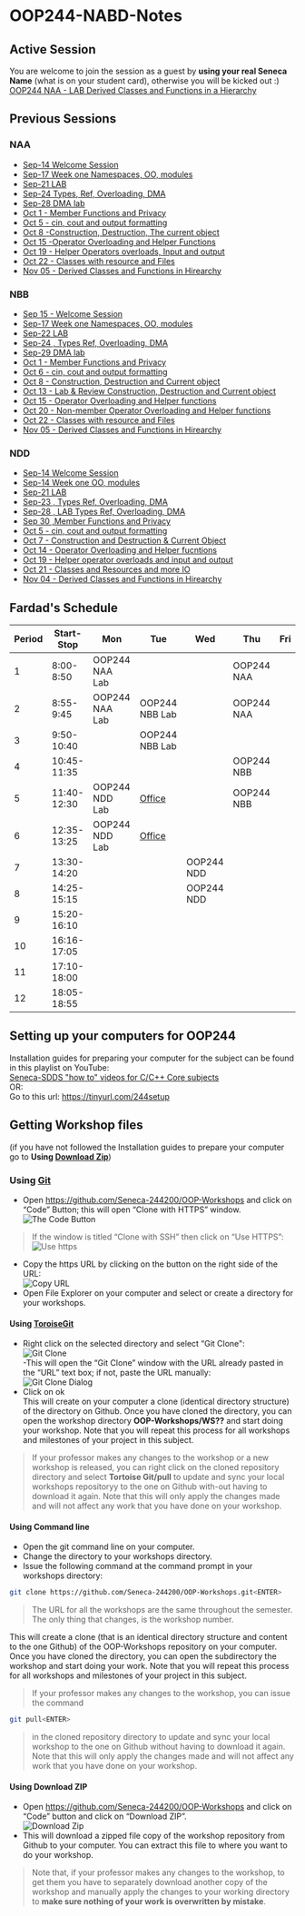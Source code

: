﻿# OOP244-NABD-Notes
## Active Session
You are welcome to join the session as a guest by **using your real Seneca Name** (what is on your student card), otherwise you will be kicked out :) <br />
[OOP244 NAA - LAB Derived Classes and Functions in a Hierarchy](https://connect.rna2.blindsidenetworks.com/invite/to?c=0W8EX6rHlZoP9okSCCNHCcvvsFDJOudwS4hOgnwnpKI&m=839c746756d8e623bb4d82439687c61b8b32a441&t=1604926935283&u=senecacollege)
## Previous Sessions
### NAA
- [Sep-14 Welcome Session](https://recordings.rna2.blindsidenetworks.com/senecacollege/12baeedf861a7902e89765d88e4aafb6f7b4c761-1600087944853/capture/)
- [Sep-17 Week one Namespaces, OO, modules](https://recordings.rna2.blindsidenetworks.com/senecacollege/12baeedf861a7902e89765d88e4aafb6f7b4c761-1600342892095/capture/)
- [Sep-21 LAB](https://recordings.rna2.blindsidenetworks.com/senecacollege/12baeedf861a7902e89765d88e4aafb6f7b4c761-1600689537024/capture/)
- [Sep-24 Types, Ref, Overloading, DMA](https://recordings.rna2.blindsidenetworks.com/senecacollege/12baeedf861a7902e89765d88e4aafb6f7b4c761-1600948017766/capture/)
- [Sep-28 DMA lab](https://recordings.rna2.blindsidenetworks.com/senecacollege/12baeedf861a7902e89765d88e4aafb6f7b4c761-1601294475431/capture/)
- [Oct 1 - Member Functions and Privacy](https://recordings.rna2.blindsidenetworks.com/senecacollege/12baeedf861a7902e89765d88e4aafb6f7b4c761-1601552871671/capture/)
- [Oct 5 - cin, cout and output formatting](https://recordings.rna2.blindsidenetworks.com/senecacollege/12baeedf861a7902e89765d88e4aafb6f7b4c761-1601899793780/capture/)
- [Oct 8 -Construction, Destruction, The current object](https://recordings.rna2.blindsidenetworks.com/senecacollege/12baeedf861a7902e89765d88e4aafb6f7b4c761-1602158489979/capture/)
- [Oct 15 -Operator Overloading and Helper Functions](https://recordings.rna2.blindsidenetworks.com/senecacollege/12baeedf861a7902e89765d88e4aafb6f7b4c761-1602762759511/capture/)
- [Oct 19 - Helper Operators overloads, Input and output](https://recordings.rna2.blindsidenetworks.com/senecacollege/12baeedf861a7902e89765d88e4aafb6f7b4c761-1603108937187/capture/)
- [Oct 22 - Classes with resource and Files](https://recordings.rna2.blindsidenetworks.com/senecacollege/12baeedf861a7902e89765d88e4aafb6f7b4c761-1603367976346/capture/)
- [Nov 05 - Derived Classes and Functions in Hirearchy](https://recordings.rna2.blindsidenetworks.com/senecacollege/12baeedf861a7902e89765d88e4aafb6f7b4c761-1604580787787/capture/)
### NBB
- [Sep 15 - Welcome Session](https://recordings.rna2.blindsidenetworks.com/senecacollege/bcebb786131e829872f20a9d7ca78d468daf25e2-1600174133417/capture/)
- [Sep-17 Week one Namespaces, OO, modules](https://recordings.rna2.blindsidenetworks.com/senecacollege/bcebb786131e829872f20a9d7ca78d468daf25e2-1600353332566/capture/)
- [Sep-22 LAB](https://recordings.rna2.blindsidenetworks.com/senecacollege/bcebb786131e829872f20a9d7ca78d468daf25e2-1600778638561/capture/)
- [Sep-24 , Types Ref, Overloading, DMA](https://recordings.rna2.blindsidenetworks.com/senecacollege/bcebb786131e829872f20a9d7ca78d468daf25e2-1600958558768/capture/)
- [Sep-29 DMA lab](https://recordings.rna2.blindsidenetworks.com/senecacollege/bcebb786131e829872f20a9d7ca78d468daf25e2-1601382502691/capture/)
- [Oct 1 - Member Functions and Privacy](https://recordings.rna2.blindsidenetworks.com/senecacollege/bcebb786131e829872f20a9d7ca78d468daf25e2-1601563179577/capture/)
- [Oct 6 - cin, cout and output formatting](https://recordings.rna2.blindsidenetworks.com/senecacollege/bcebb786131e829872f20a9d7ca78d468daf25e2-1601987090742/capture/)
- [Oct 8 - Construction, Destruction and Current object](https://recordings.rna2.blindsidenetworks.com/senecacollege/bcebb786131e829872f20a9d7ca78d468daf25e2-1602169519901/capture/)
- [Oct 13 - Lab & Review Construction, Destruction and Current object](https://recordings.rna2.blindsidenetworks.com/senecacollege/bcebb786131e829872f20a9d7ca78d468daf25e2-1602592154902/capture/)
- [Oct 15 - Operator Overloading and Helper functions](https://recordings.rna2.blindsidenetworks.com/senecacollege/bcebb786131e829872f20a9d7ca78d468daf25e2-1602772441583/capture/)
- [Oct 20 - Non-member Operator Overloading and Helper functions](https://recordings.rna2.blindsidenetworks.com/senecacollege/bcebb786131e829872f20a9d7ca78d468daf25e2-1603197779855/capture/)
- [Oct 22 - Classes with resource and Files](https://recordings.rna2.blindsidenetworks.com/senecacollege/bcebb786131e829872f20a9d7ca78d468daf25e2-1603377622460/capture/)
- [Nov 05 - Derived Classes and Functions in Hirearchy](https://recordings.rna2.blindsidenetworks.com/senecacollege/bcebb786131e829872f20a9d7ca78d468daf25e2-1604591055300/capture/)
### NDD
- [Sep-14 Welcome Session](https://recordings.rna2.blindsidenetworks.com/senecacollege/6db4339dbee92940db53c0a7c75fbc7e0b4b4486-1600097934447/capture/)
- [Sep-14 Week one OO, modules](https://recordings.rna2.blindsidenetworks.com/senecacollege/6db4339dbee92940db53c0a7c75fbc7e0b4b4486-1600276994180/capture/)
- [Sep-21 LAB](https://recordings.rna2.blindsidenetworks.com/senecacollege/6db4339dbee92940db53c0a7c75fbc7e0b4b4486-1600702185864/capture/)
- [Sep-23 , Types Ref, Overloading, DMA](https://recordings.rna2.blindsidenetworks.com/senecacollege/6db4339dbee92940db53c0a7c75fbc7e0b4b4486-1600881726524/capture/)
- [Sep-28 , LAB Types Ref, Overloading, DMA](https://recordings.rna2.blindsidenetworks.com/senecacollege/6db4339dbee92940db53c0a7c75fbc7e0b4b4486-1601307384450/capture/)
- [Sep 30 ,Member Functions and Privacy](https://recordings.rna2.blindsidenetworks.com/senecacollege/6db4339dbee92940db53c0a7c75fbc7e0b4b4486-1601486531838/capture/)
- [Oct 5 - cin, cout and output formatting](https://recordings.rna2.blindsidenetworks.com/senecacollege/6db4339dbee92940db53c0a7c75fbc7e0b4b4486-1601911843685/capture/)
- [Oct 7 - Construction and Destruction & Current Object](https://recordings.rna2.blindsidenetworks.com/senecacollege/6db4339dbee92940db53c0a7c75fbc7e0b4b4486-1602091494891/capture/)
- [Oct 14 - Operator Overloading and Helper fucntions](https://recordings.rna2.blindsidenetworks.com/senecacollege/6db4339dbee92940db53c0a7c75fbc7e0b4b4486-1602696010393/capture/)
- [Oct 19 - Helper operator overloads and input and output](https://recordings.rna2.blindsidenetworks.com/senecacollege/6db4339dbee92940db53c0a7c75fbc7e0b4b4486-1603121683070/capture/)
- [Oct 21 - Classes and Resources and more IO](https://recordings.rna2.blindsidenetworks.com/senecacollege/6db4339dbee92940db53c0a7c75fbc7e0b4b4486-1603301127411/capture/)
- [Nov 04 - Derived Classes and Functions in Hirearchy](https://recordings.rna2.blindsidenetworks.com/senecacollege/6db4339dbee92940db53c0a7c75fbc7e0b4b4486-1604513647107/capture/)

## Fardad's Schedule
| Period | Start-Stop  | Mon            | Tue            | Wed        | Thu        | Fri |
|--------|-------------|----------------|----------------|------------|------------|-----|
| 1      | 8:00-8:50   | OOP244 NAA Lab |                |            | OOP244 NAA |     |
| 2      | 8:55-9:45   | OOP244 NAA Lab | OOP244 NBB Lab |            | OOP244 NAA |     |
| 3      | 9:50-10:40  |                | OOP244 NBB Lab |            |            |     |
| 4      | 10:45-11:35 |                |                |            | OOP244 NBB |     |
| 5      | 11:40-12:30 | OOP244 NDD Lab | [Office](https://teams.microsoft.com/l/channel/19%3ac23ff154522047c9bae68171bff16938%40thread.tacv2/General?groupId=cedf698e-3d6d-451a-a5ff-21d5b724cc22&tenantId=eb34f74a-58e7-4a8b-9e59-433e4c412757)         |            | OOP244 NBB |     |
| 6      | 12:35-13:25 | OOP244 NDD Lab |[Office](https://teams.microsoft.com/l/channel/19%3ac23ff154522047c9bae68171bff16938%40thread.tacv2/General?groupId=cedf698e-3d6d-451a-a5ff-21d5b724cc22&tenantId=eb34f74a-58e7-4a8b-9e59-433e4c412757)         |            |            |     |
| 7      | 13:30-14:20 |                |                | OOP244 NDD |            |     |
| 8      | 14:25-15:15 |                |                | OOP244 NDD |            |     |
| 9      | 15:20-16:10 |                |                |            |            |     |
| 10     | 16:16-17:05 |                |                |            |            |     |
| 11     | 17:10-18:00 |                |                |            |            |     |
| 12     | 18:05-18:55 |                |                |            |            |     |

## Setting up your computers for OOP244

Installation guides for preparing your computer for the subject can be found in this playlist on YouTube:<br />
[Seneca-SDDS "how to" videos for C/C++ Core subjects](https://www.youtube.com/playlist?list=PLxB4x6RkylosAh1of4FnX7-g2fk0MUeyc)<br />
OR:<br />
Go to this url: https://tinyurl.com/244setup 


## Getting Workshop files
(if you have not followed the Installation guides to prepare your computer go to **Using [Download Zip](#using-download-zip)**)<br />

### Using [Git](https://git-scm.com/download/win)
- Open https://github.com/Seneca-244200/OOP-Workshops and click on “Code” Button; this will open “Clone with HTTPS” window.<br />
![The Code Button](images/code.png)
> If the window is titled “Clone with SSH” then click on “Use HTTPS”: <br />
![Use https](images/usehttps.png)
- Copy the https URL by clicking on the button on the right side of the URL:<br />![Copy URL](images/copyurl.png)
- Open File Explorer on your computer and select or create a directory for your workshops.
#### Using [ToroiseGit](https://tortoisegit.org/download/)
- Right click on the selected directory and select “Git Clone":<br /> ![Git Clone](images/gitclone.png)<br />
-This will open the “Git Clone” window with the URL already pasted in the “URL” text box; if not, paste the URL manually:<br /> ![Git Clone Dialog](images/gitcloneDialog.png)<br />
- Click on ok<br />
This will create on your computer a clone (identical directory structure) of the directory on Github.  Once you have cloned the directory, you can open the workshop directory **OOP-Workshops/WS??** and start doing your workshop. Note that you will repeat this process for all workshops and milestones of your project in this subject.
> If your professor makes any changes to the workshop or a new workshop is released, you can right click on the cloned repository directory and select **Tortoise Git/pull** to update and sync your local workshops repositoryy to the one on Github with-out having to download it again. Note that this will only apply the changes made and will not affect any work that you have done on your workshop.
#### Using Command line
- Open the git command line on your computer.
- Change the directory to your workshops directory.
- Issue the following command at the command prompt in your workshops directory: 
``` bash
git clone https://github.com/Seneca-244200/OOP-Workshops.git<ENTER>
```
> The URL for all the workshops are the same throughout the semester. The only thing that changes, is the workshop number.<br/>

This will create a clone (that is an identical directory structure and content to the one Github) of the OOP-Workshops repository on your computer.  Once you have cloned the directory, you can open the subdirectory the workshop and start doing your work. Note that you will repeat this process for all workshops and milestones of your project in this subject.

> If your professor makes any changes to the workshop, you can issue the command
``` bash 
git pull<ENTER>
``` 
>  in the cloned repository directory to update and sync your local workshop to the one on Github without having to download it again. Note that this will only apply the changes made and will not affect any work that you have done on your workshop.

#### Using Download ZIP
- Open https://github.com/Seneca-244200/OOP-Workshops  and click on “Code” button and click on “Download ZIP”.<br />
![Download Zip](images/downloadzip.png)<br />
- This will download a zipped file copy of the workshop repository from Github to your computer. You can extract this file to where you want to do your workshop. <br />
> Note that, if your professor makes any changes to the workshop, to get them you have to separately download another copy of the workshop and manually apply the changes to your working directory to **make sure nothing of your work is overwritten by mistake**.
